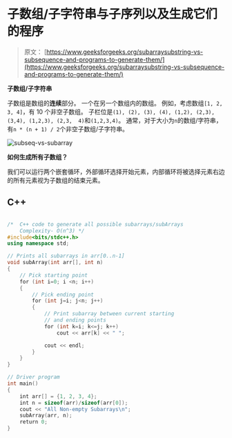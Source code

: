 # 子数组/子字符串与子序列以及生成它们的程序

> 原文： [https://www.geeksforgeeks.org/subarraysubstring-vs-subsequence-and-programs-to-generate-them/](https://www.geeksforgeeks.org/subarraysubstring-vs-subsequence-and-programs-to-generate-them/)

**子数组/子字符串**

子数组是数组的**连续**部分。 一个在另一个数组内的数组。 例如，考虑数组`[1, 2, 3, 4]`，有 10 个非空子数组。 子栏位是`(1), (2), (3), (4), (1,2), (2,3), (3,4), (1,2,3), (2,3,  4)`和`(1,2,3,4)`。 通常，对于大小为`n`的数组/字符串，有`n * (n + 1) / 2`个非空子数组/子字符串。

![subseq-vs-subarray](img/47f0bfa4f49024229591b348fb3d6d3f.png)

**如何生成所有子数组？**

我们可以运行两个嵌套循环，外部循环选择开始元素，内部循环将被选择元素右边的所有元素视为子数组的结束元素。

## C++ 

```cpp

/*  C++ code to generate all possible subarrays/subArrays 
    Complexity- O(n^3) */
#include<bits/stdc++.h> 
using namespace std; 

// Prints all subarrays in arr[0..n-1] 
void subArray(int arr[], int n) 
{ 
    // Pick starting point 
    for (int i=0; i <n; i++) 
    { 
        // Pick ending point 
        for (int j=i; j<n; j++) 
        { 
            // Print subarray between current starting 
            // and ending points 
            for (int k=i; k<=j; k++) 
                cout << arr[k] << " "; 

            cout << endl; 
        } 
    } 
} 

// Driver program 
int main() 
{ 
    int arr[] = {1, 2, 3, 4}; 
    int n = sizeof(arr)/sizeof(arr[0]); 
    cout << "All Non-empty Subarrays\n"; 
    subArray(arr, n); 
    return 0; 
} 

```